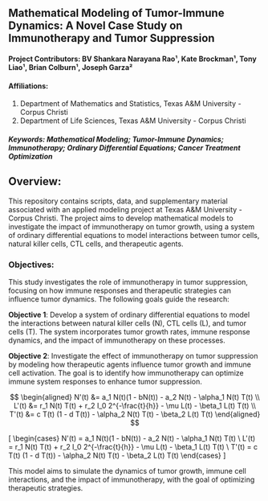 ## Mathematical Modeling of Tumor-Immune Dynamics: A Novel Case Study on Immunotherapy and Tumor Suppression

#### Project Contributors: BV Shankara Narayana Rao¹, Kate Brockman¹, Tony Liao¹, Brian Colburn¹, Joseph Garza²

#### Affiliations:
1. Department of Mathematics and Statistics, Texas A&M University - Corpus Christi  
2. Department of Life Sciences, Texas A&M University - Corpus Christi

##### **Keywords**: Mathematical Modeling; Tumor-Immune Dynamics; Immunotherapy; Ordinary Differential Equations; Cancer Treatment Optimization


## Overview:

This repository contains scripts, data, and supplementary material associated with an applied modeling project  at Texas A&M University - Corpus Christi. The project aims to develop mathematical models to investigate the impact of immunotherapy on tumor growth, using a system of ordinary differential equations to model interactions between tumor cells, natural killer cells, CTL cells, and therapeutic agents.

### Objectives:

This study investigates the role of immunotherapy in tumor suppression, focusing on how immune responses and therapeutic strategies can influence tumor dynamics. The following goals guide the research:

**Objective 1**: Develop a system of ordinary differential equations to model the interactions between natural killer cells (N), CTL cells (L), and tumor cells (T). The system incorporates tumor growth rates, immune response dynamics, and the impact of immunotherapy on these processes.

**Objective 2**: Investigate the effect of immunotherapy on tumor suppression by modeling how therapeutic agents influence tumor growth and immune cell activation. The goal is to identify how immunotherapy can optimize immune system responses to enhance tumor suppression.

$$
\begin{aligned}
N'(t) &= a_1 N(t)(1 - bN(t)) - a_2 N(t) - \alpha_1 N(t) T(t) \\
L'(t) &= r_1 N(t) T(t) + r_2 I_0 2^{-\frac{t}{h}} - \mu L(t) - \beta_1 L(t) T(t) \\
T'(t) &= c T(t) (1 - d T(t)) - \alpha_2 N(t) T(t) - \beta_2 L(t) T(t)
\end{aligned}
$$

\[
\begin{cases}
N'(t) = a_1 N(t)(1 - bN(t)) - a_2 N(t) - \alpha_1 N(t) T(t) \\
L'(t) = r_1 N(t) T(t) + r_2 I_0 2^{-\frac{t}{h}} - \mu L(t) - \beta_1 L(t) T(t) \\
T'(t) = c T(t) (1 - d T(t)) - \alpha_2 N(t) T(t) - \beta_2 L(t) T(t)
\end{cases}
\]


This model aims to simulate the dynamics of tumor growth, immune cell interactions, and the impact of immunotherapy, with the goal of optimizing therapeutic strategies.
